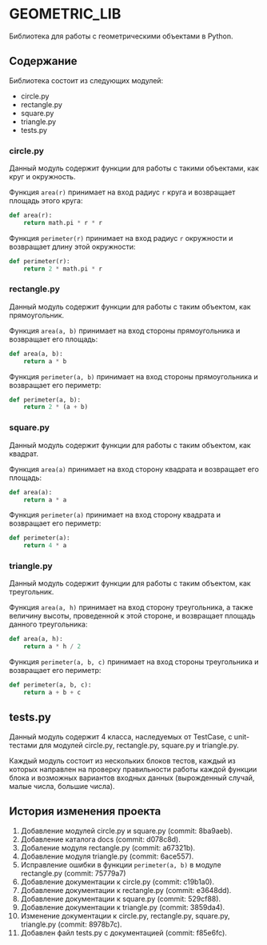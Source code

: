 # GEOMETRIC_LIB

Библиотека для работы с геометрическими объектами в Python.

## Содержание

Библиотека состоит из следующих модулей:

- circle.py
- rectangle.py
- square.py
- triangle.py
- tests.py

### circle.py

Данный модуль содержит функции для работы с такими объектами, как круг и окружность.

Функция ```area(r)``` принимает на вход радиус ```r``` круга и возвращает площадь этого круга:

```py
def area(r):
    return math.pi * r * r
```

Функция ```perimeter(r)``` принимает на вход радиус ```r``` окружности и возвращает длину этой окружности:

```py
def perimeter(r):
    return 2 * math.pi * r
```

### rectangle.py

Данный модуль содержит функции для работы с таким объектом, как прямоугольник.

Функция ```area(a, b)``` принимает на вход стороны прямоугольника и возвращает его площадь:

```py
def area(a, b):
    return a * b 
```

Функция ```perimeter(a, b)``` принимает на вход стороны прямоугольника и возвращает его периметр:

```py
def perimeter(a, b):
    return 2 * (a + b)
```

### square.py

Данный модуль содержит функции для работы с таким объектом, как квадрат.

Функция ```area(a)``` принимает на вход сторону квадрата и возвращает его площадь:

```py
def area(a):
    return a * a
```

Функция ```perimeter(a)``` принимает на вход сторону квадрата и возвращает его периметр:

```py
def perimeter(a):
    return 4 * a
```

### triangle.py

Данный модуль содержит функции для работы с таким объектом, как треугольник.

Функция ```area(a, h)``` принимает на вход сторону треугольника, а также величину высоты, проведенной к этой стороне, и возвращает площадь данного треугольника:

```py
def area(a, h):
    return a * h / 2 
```

Функция ```perimeter(a, b, c)``` принимает на вход стороны треугольника и возвращает его периметр:

```py
def perimeter(a, b, c):
    return a + b + c
```

## tests.py

Данный модуль содержит 4 класса, наследуемых от TestCase, с unit-тестами для модулей circle.py, rectangle.py, square.py и triangle.py.

Каждый модуль состоит из нескольких блоков тестов, каждый из которых направлен на проверку правильности работы каждой функции блока и возможных вариантов входных данных (вырожденный случай, малые числа, большие числа).

## История изменения проекта

1. Добавление модулей circle.py и square.py (commit: 8ba9aeb).
2. Добавление каталога docs (commit: d078c8d).
3. Добаление модуля rectangle.py (commit: a67321b).
4. Добавление модуля triangle.py (commit: 6ace557).
5. Исправление ошибки в функции ```perimeter(a, b)``` в модуле rectangle.py (commit: 75779a7)
6. Добавление документации к circle.py (commit: c19b1a0).
7. Добавление документации к rectangle.py (commit: e3648dd).
8. Добавление документации к square.py (commit: 529cf88).
9. Добавление документации к triangle.py (commit: 3859da4).
10. Изменение документации к circle.py, rectangle.py, square.py, triangle.py (commit: 8978b7c).
11. Добавлен файл tests.py с документацией (commit: f85e6fc).
